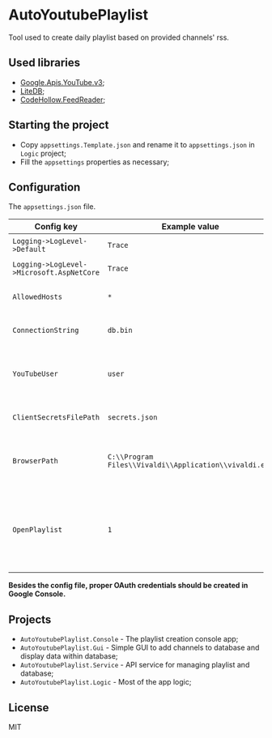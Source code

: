 # AutoYoutubePlaylist

Tool used to create daily playlist based on provided channels' rss.

## Used libraries

* [Google.Apis.YouTube.v3](https://www.nuget.org/packages/Google.Apis.YouTube.v3);
* [LiteDB](https://github.com/mbdavid/LiteDB);
* [CodeHollow.FeedReader](https://github.com/arminreiter/FeedReader);

## Starting the project

* Copy `appsettings.Template.json` and rename it to `appsettings.json` in `Logic` project;
* Fill the `appsettings` properties as necessary;

## Configuration

The `appsettings.json` file.

| Config key | Example value | Description |
|------------|---------------|-------------|
| `Logging->LogLevel->Default` | `Trace` | Default log level. |
| `Logging->LogLevel->Microsoft.AspNetCore` | `Trace` | Log level for AspNetCore. |
| `AllowedHosts` | `*` | List of allowed hosts. |
| `ConnectionString` | `db.bin` | Connection string for LiteDB. |
| `YouTubeUser` | `user` | Name of YouTube user to create playlists for. |
| `ClientSecretsFilePath` | `secrets.json` | Path to file with YT api secrets. |
| `BrowserPath` | `C:\\Program Files\\Vivaldi\\Application\\vivaldi.exe` | Path to browser that's opened with new playlist. |
| `OpenPlaylist` | `1` | Indicates whether new playlist should be opened - `1` for yes, other value for no. |

**Besides the config file, proper OAuth credentials should be created in Google Console.**

## Projects

* `AutoYoutubePlaylist.Console` - The playlist creation console app;
* `AutoYoutubePlaylist.Gui` - Simple GUI to add channels to database and display data within database;
* `AutoYoutubePlaylist.Service` - API service for managing playlist and database;
* `AutoYoutubePlaylist.Logic` - Most of the app logic;

## License

MIT
